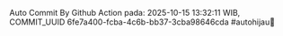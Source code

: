 Auto Commit By Github Action pada: 2025-10-15 13:32:11 WIB, COMMIT_UUID 6fe7a400-fcba-4c6b-bb37-3cba98646cda #autohijau🗿
